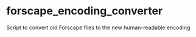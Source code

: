 # forscape_encoding_converter
Script to convert old Forscape files to the new human-readable encoding
